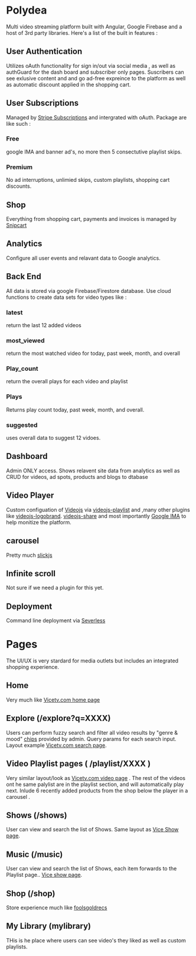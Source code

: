 # Polydea
Multi video streaming platform built with Angular, Google Firebase and a host of 3rd party libraries. Here's a list of the built in features :

## User Authentication
Utilizes oAuth functionality  for sign in/out via social media ,  as well as authGuard for the dash board and subscriber only pages. Suscribers can see exlusive content and and go ad-free expreince to the platform as well as automatic discount applied in the shopping cart. 

## User Subscriptions
Managed by [Stripe Subscriptions](https://github.com/stripe-samples/set-up-subscriptions) and intergrated with oAuth. Package are like such :

### Free
google IMA and banner ad's, no more then 5 consectutive playlist skips. 

### Premium 
No ad interruptions, unlimied skips, custom playlists, shopping cart discounts.

## Shop
Everything from shopping cart, payments and invoices is managed by [Snipcart](https://github.com/snipcart) 

## Analytics
Configure all user events and relavant data to Google analytics.

## Back End
All data is stored via google Firebase/Firestore database. Use cloud functions to create data sets for video types like :
### latest
return the last 12 added  videos
### most_viewed
return the most watched video for today, past week, month, and overall
### Play_count
return  the overall plays for each video and playlist
### Plays
Returns play count today, past week, month, and overall.
### suggested
uses overall data to suggest 12 vidoes. 

## Dashboard
Admin ONLY access. Shows relavent site data from analytics as well as CRUD for videos, ad spots, products and  blogs to dtabase 

## Video Player
Custom configuation of [Videojs](https://github.com/videojs) via [videojs-playlist](https://github.com/brightcove/videojs-playlist) and ,many other plugins like [videojs-logobrand](https://github.com/Mewte/videojs-logobrand). [videojs-share](https://github.com/mkhazov/videojs-share) and most importantly [Google IMA](https://github.com/googleads/videojs-ima) to help monitize the platform.

## carousel
Pretty much [slickjs](https://github.com/kenwheeler/slick/) 

## Infinite scroll
Not sure if we need a plugin for this yet. 

## Deployment
Command line deployment via [Severless](https://github.com/serverless/serverless)

# Pages
The UI/UX is very stardard for media outlets but includes an integrated shopping experience.

## Home 
Very much like [Vicetv.com home page](https://www.vicetv.com/en_us)

## Explore (/explore?q=XXXX)
Users can perform fuzzy search and filter all video results by "genre & mood" [chips](https://material.angular.io/components/chips/overview) provided by admin. Query params for each search input. Layout example [Vicetv.com search page](https://www.vicetv.com/en_us/search?query=detroit&q=detroit). 

## Video Playlist pages ( /playlist/XXXX )
Very similar layout/look as [Vicetv.com video page](https://www.vicetv.com/en_us/video/wednesday-march-4-2020/5e4c0a59d11b9971890a3de5) . The rest of the videos ont he same palylist are in the playlist section, and will automatically play next. Inlude 6 recently added products from the shop below the player in a carousel . 

## Shows (/shows)
User can view and search the list of Shows. Same layout as [Vice Show page](https://www.vicetv.com/en_us/shows).

## Music (/music)
User can view and search the list of Shows, each item forwards to the Playlist page.. [Vice show page](https://www.vicetv.com/en_us/shows).

## Shop (/shop)
Store experience much like [foolsgoldrecs](https://store.foolsgoldrecs.com/)

## My Library (mylibrary)
THis is he place where users can see video's they liked as well as custom playlists.



